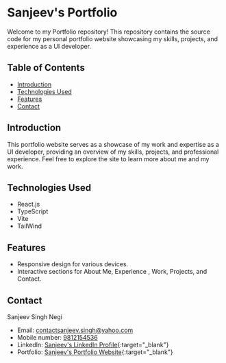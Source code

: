 # Sanjeev's Portfolio

Welcome to my Portfolio repository! This repository contains the source code for my personal portfolio website showcasing my skills, projects, and experience as a UI developer.

## Table of Contents

- [Introduction](#introduction)
- [Technologies Used](#technologies-used)
- [Features](#features)
- [Contact](#contact)

## Introduction

This portfolio website serves as a showcase of my work and expertise as a UI developer, providing an overview of my skills, projects, and professional experience. Feel free to explore the site to learn more about me and my work.

## Technologies Used

- React.js
- TypeScript
- Vite
- TailWind

## Features

- Responsive design for various devices.
- Interactive sections for About Me, Experience , Work, Projects, and Contact.

## Contact

Sanjeev Singh Negi

- Email: contactsanjeev.singh@yahoo.com
- Mobile number: [9812154536](tel:+919812154536)
- LinkedIn: [Sanjeev's LinkedIn Profile](https://www.linkedin.com/in/sanjeev-singh-negi){:target="_blank"}
- Portfolio: [Sanjeev's Portfolio Website](https://your-portfolio-url.com/){:target="_blank"}
